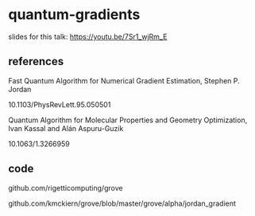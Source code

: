 # quantum-gradients
slides for this talk: https://youtu.be/7Sr1_wjRm_E

## references
Fast Quantum Algorithm for Numerical Gradient Estimation, Stephen P. Jordan

10.1103/PhysRevLett.95.050501


Quantum Algorithm for Molecular Properties and Geometry Optimization, Ivan Kassal and Alán Aspuru-Guzik

10.1063/1.3266959 


## code
github.com/rigetticomputing/grove

github.com/kmckiern/grove/blob/master/grove/alpha/jordan_gradient
